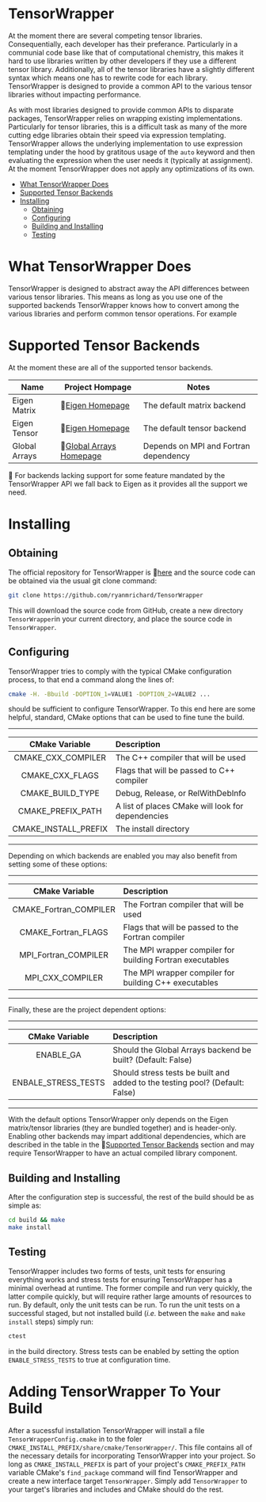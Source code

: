 TensorWrapper
=============

At the moment there are several competing tensor libraries.  Consequentially,
each developer has their preferance.  Particularly in a communial code base like
that of computational chemistry, this makes it hard to use libraries written by
other developers if they use a different tensor library.  Additionally, all of
the tensor libraries have a slightly different syntax which means one has to
rewrite code for each library.  TensorWrapper is designed to provide a common
API to the various tensor libraries without impacting performance.

As with most libraries designed to provide common APIs to disparate packages,
TensorWrapper relies on wrapping existing implementations.  Particularly for
tensor libraries, this is a difficult task as many of the more cutting edge
libraries obtain their speed via expression templating.  TensorWrapper allows
the underlying implementation to use expression templating under the hood by
gratitous usage of the `auto` keyword and then evaluating the expression when
the user needs it (typically at assignment).  At the moment TensorWrapper does
not apply any optimizations of its own.

- [What TensorWrapper Does](#what-tensorwrapper-does)
- [Supported Tensor Backends](#supported-tensor-backends)
- [Installing](#installing)
  - [Obtaining](#obtaining)
  - [Configuring](#configuring)
  - [Building and Installing](#building-and-installing)
  - [Testing](#testing)

What TensorWrapper Does
=======================

TensorWrapper is designed to abstract away the API differences between various
tensor libraries.  This means as long as you use one of the supported backends
TensorWrapper knows how to convert among the various libraries and perform
common tensor operations.  For example

Supported Tensor Backends
=========================

At the moment these are all of the supported tensor backends.

| Name | Project Hompage | Notes |
| ---  | --------------- | ----- |
| Eigen Matrix |:link:[Eigen Homepage](eigen.tuxfamily.org/) | The default matrix backend |
| Eigen Tensor |:link:[Eigen Homepage](eigen.tuxfamily.org/) | The default tensor backend |
| Global Arrays |:link:[Global Arrays Homepage](http://hpc.pnl.gov/globalarrays/) | Depends on MPI and Fortran dependency |

:memo: For backends lacking support for some feature mandated by the
TensorWrapper API we fall back to Eigen as it provides all the support we need.

Installing
==========

Obtaining
---------
The official repository for TensorWrapper is
:link:[here](https://github.com/ryanmrichard/TensorWrapper) and the source code
can be obtained via the usual git clone command:

~~~.sh
git clone https://github.com/ryanmrichard/TensorWrapper
~~~

This will download the source code from GitHub, create a new directory
`TensorWrapper`in your current directory, and place the source code in
`TensorWrapper`.

Configuring
-----------

TensorWrapper tries to comply with the typical CMake configuration process, to
that end a command along the lines of:

~~~.sh
cmake -H. -Bbuild -DOPTION_1=VALUE1 -DOPTION_2=VALUE2 ...
~~~

should be sufficient to configure TensorWrapper.  To this end here are some
helpful, standard, CMake options that can be used to fine tune the build.

--------------------------------------------------------------------------------
| CMake Variable | Description                                                 |
| :------------: | :-----------------------------------------------------------|
| CMAKE_CXX_COMPILER | The C++ compiler that will be used                      |
| CMAKE_CXX_FLAGS | Flags that will be passed to C++ compiler                  |
| CMAKE_BUILD_TYPE | Debug, Release, or RelWithDebInfo                         |
| CMAKE_PREFIX_PATH | A list of places CMake will look for dependencies        |
| CMAKE_INSTALL_PREFIX | The install directory                                 |
--------------------------------------------------------------------------------

Depending on which backends are enabled you may also benefit from setting some
of these options:

--------------------------------------------------------------------------------
| CMake Variable | Description                                                 |
| :------------: | :-----------------------------------------------------------|
| CMAKE_Fortran_COMPILER | The Fortran compiler that will be used              |
| CMAKE_Fortran_FLAGS | Flags that will be passed to the Fortran compiler      |
| MPI_Fortran_COMPILER | The MPI wrapper compiler for building Fortran executables |
| MPI_CXX_COMPILER | The MPI wrapper compiler for building C++ executables     |
--------------------------------------------------------------------------------

Finally, these are the project dependent options:

--------------------------------------------------------------------------------
| CMake Variable | Description                                                 |
| :------------: | :-----------------------------------------------------------|
| ENABLE_GA      | Should the Global Arrays backend be built? (Default: False) |
| ENBALE_STRESS_TESTS | Should stress tests be built and added to the testing pool? (Default: False) |
--------------------------------------------------------------------------------

With the default options TensorWrapper only depends on the Eigen matrix/tensor
libraries (they are bundled together) and is header-only.  Enabling other
backends may impart additional dependencies, which are described in the table
in the :link:[Supported Tensor Backends](#supported-tensor-backends) section and
may require TensorWrapper to have an actual compiled library component.

Building and Installing
-----------------------

After the configuration step is successful, the rest of the build should be as
simple as:

~~~.sh
cd build && make
make install
~~~

Testing
-------

TensorWrapper includes two forms of tests, unit tests for ensuring everything
works and stress tests for ensuring TensorWrapper has a minimal overhead at
runtime.  The former compile and run very quickly, the latter compile quickly,
but will require rather large amounts of resources to run.  By default, only the
unit tests can be run.  To run the unit tests on a successful staged, but not
installed build (*i.e.* between the `make` and `make install` steps) simply run:

~~~.sh
ctest
~~~

in the build directory.  Stress tests can be enabled by setting the option
`ENABLE_STRESS_TESTS` to true at configuration time.

Adding TensorWrapper To Your Build
==================================

After a sucessful installation TensorWrapper will install a file
`TensorWrapperConfig.cmake` in to the foler
`CMAKE_INSTALL_PREFIX/share/cmake/TensorWrapper/`.  This file contains all of
the necessary details for incorporating TensorWrapper into your project.  So
long as `CMAKE_INSTALL_PREFIX` is part of your project's `CMAKE_PREFIX_PATH`
variable CMake's `find_package` command will find TensorWrapper and create a
new interface target `TensorWrapper`.  Simply add `TensorWrapper` to your
target's libraries and includes and CMake should do the rest.
